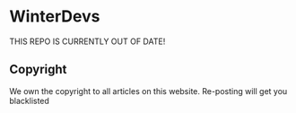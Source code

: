 # WinterDevs

THIS REPO IS CURRENTLY OUT OF DATE!

## Copyright 
We own the copyright to all articles on this website. Re-posting will get you blacklisted
